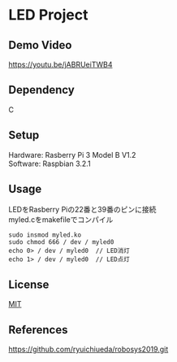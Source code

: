 # LED Project
## Demo Video
https://youtu.be/jABRUeiTWB4
## Dependency 
C
## Setup
Hardware: Rasberry Pi 3 Model B V1.2  
Software: Raspbian 3.2.1
## Usage
LEDをRasberry Piの22番と39番のピンに接続  
myled.cをmakefileでコンパイル  
```
sudo insmod myled.ko  
sudo chmod 666 / dev / myled0  
echo 0> / dev / myled0  // LED消灯 
echo 1> / dev / myled0  // LED点灯 
``` 
## License
[MIT](https://github.com/Yuki-Obata/robosys/blob/master/LICENSE)
## References
https://github.com/ryuichiueda/robosys2019.git
